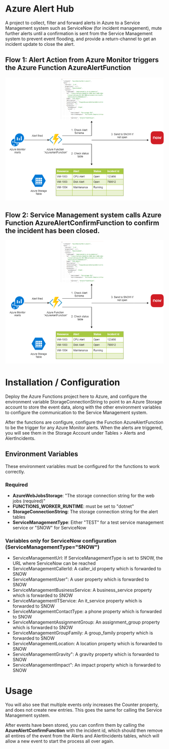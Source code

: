 # Azure Alert Hub
A project to collect, filter and forward alerts in Azure to a Service Management system such as ServiceNow (for incident management), mute further alerts until a confirmation is sent from the Service Management system to prevent event flooding, and provide a return-channel to get an incident update to close the alert.

## Flow 1: Alert Action from Azure Monitor triggers the Azure Function AzureAlertFunction
![Alert Flow 1](img/AlertFlow1.png "text")

## Flow 2: Service Management system calls Azure Function AzureAlertConfirmFunction to confirm the incident has been closed.
![Alert Flow 2](img/AlertFlow1.png "text")

# Installation / Configuration
Deploy the Azure Functions project here to Azure, and configure the environment variable StorageConnectionString to point to an Azure Storage account to store the event data, along with the other environment variables to configure the communication to the Service Management system.

After the functions are configure, configure the Function AzureAlertFunction to be the trigger for any Azure Monitor alerts.  When the alerts are triggered, you will see them in the Storage Account under Tables > Alerts and AlertIncidents.

## Environment Variables
These environment variables must be configured for the functions to work correctly.

### Required 

- **AzureWebJobsStorage**: "The storage connection string for the web jobs (required)"
- **FUNCTIONS_WORKER_RUNTIME**: must be set to "dotnet"
- **StorageConnectionString**: The storage connection string for the alert tables
- **ServiceManagementType**: Either "TEST" for a test service management service or "SNOW" for ServiceNow

### Variables only for ServiceNow configuration (ServiceManagementType="SNOW")
- ServiceManagementUrl: If ServiceManagementType is set to SNOW, the URL where ServiceNow can be reached
- ServiceManagementCallerId: A caller_id property which is forwarded to SNOW
- ServiceManagementUser": A user property which is forwarded to SNOW
- ServiceManagementBusinessService: A business_service property which is forwarded to SNOW
- ServiceManagementITService: An it_service property which is forwarded to SNOW
- ServiceManagementContactType: a phone property which is forwarded to SNOW
- ServiceManagementAssignmentGroup: An assignment_group property which is forwarded to SNOW
- ServiceManagementGroupFamily: A group_family property which is forwarded to SNOW
- ServiceManagementLocation: A location property which is forwarded to SNOW
- ServiceManagementGravity": A gravity property which is forwarded to SNOW
- ServiceManagementImpact": An impact property which is forwarded to SNOW

# Usage

You will also see that multiple events only increases the Counter property, and does not create new entries.  This goes the same for calling the Service Management system.

After events have been stored, you can confirm them by calling the **AzureAlertConfirmFunction** with the incident id, which should then remove all entires of the event from the Alerts and AlertIncidents tables, which will allow a new event to start the process all over again.

